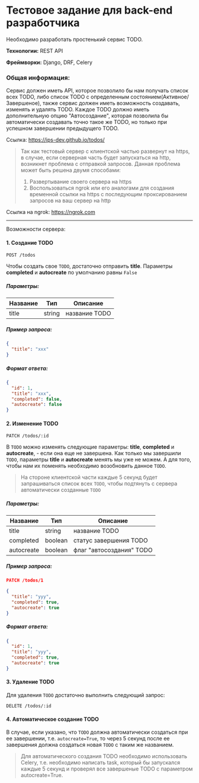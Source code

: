 # Тестовое задание для back-end разработчика

Необходимо разработать простенький сервис TODO.

**Технологии:** REST API

**Фреймворки:** Django, DRF, Celery

### Общая информация:
Сервис должен иметь API, которое позволило бы нам получать список всех TODO, либо список TODO с определенным состоянием(Активное/Завершеное), также сервис должен иметь возможность создавать, изменять и удалять TODO. Каждое TODO должно иметь дополнительную опцию "Автосоздание",  которая позволила бы автоматически создавать точно такое же TODO, но только при успешном завершении предыдущего TODO.

Ссылка: https://ips-dev.github.io/todos/
> Так как тестовый сервер с клиентской частью развернут на https, в случае, если серверная часть будет запускаться на http, возникнет проблема с отправкой запросов. Данная проблема может быть решена двумя способами:
>1) Развертывание своего сервера на https
>2) Воспользоваться ngrok или его аналогами для создания временной ссылки на https с последующим проксированием запросов на ваш сервер на http

Ссылка на ngrok: https://ngrok.com

* * *
Возможности сервера:

#### 1. Создание TODO
```
POST /todos
```
Чтобы создать свое `TODO`, достаточно отправить **title**. Параметры **completed** и **autocreate** по умолчанию равны `False`

##### Параметры:
Название       | Тип           | Описание      |
-------------  | ------------- | ------------- |
title          | string        | название TODO |

##### Пример запроса:
```json
{
  "title": "xxx"
}
```
##### Формат ответа:
```json
{
  "id": 1,
  "title": "xxx",
  "completed": false,
  "autocreate": false
}
```

#### 2. Изменение TODO
```
PATCH /todos/:id
```
В `TODO` можно изменять следующие параметры: **title**, **completed** и **autocreate**, - если она еще не завершена. Как только мы завершили `TODO`, параметры **title** и **autocreate** менять мы уже не можем. А для того, чтобы нам их поменять необходимо возобновить данное `TODO`.

> На стороне клиентской части каждые 5 секунд будет запрашиваться список всех `TODO`, чтобы подтянуть с сервера автоматически созданные `TODO`

##### Параметры:
Название        | Тип           | Описание                         |
-------------   | ------------- | -------------------------------- |
 title          | string        | название TODO                    |
 completed      | boolean       | статус завершения TODO           |
 autocreate     | boolean       | флаг "автосоздания" TODO         |

##### Пример запроса:
```json
PATCH /todos/1

{
  "title": "yyy",
  "completed": true,
  "autocreate": true
}
```
##### Формат ответа:
```json
{
  "id": 1,
  "title": "yyy",
  "completed": true,
  "autocreate": true
}
```

#### 3. Удаление TODO
Для удаления `TODO` достаточно выполнить следующий запрос:
```
DELETE /todos/:id
```

#### 4. Автоматическое создание TODO
В случае, если указано, что `TODO` должна автоматически создаться при ее завершении, т.е. `autocreate=True`, то через 5 секунд после ее завершения должна создаться новая `TODO` с таким же названием.

> Для автоматического создания TODO необходимо использовать Celery, т.е. необходимо написать task, который бы запускался каждые 5 секунд и проверял все завершеные TODO с параметром autocreate=True.
